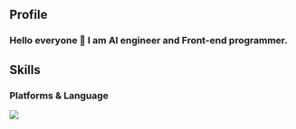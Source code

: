 ## Profile
### Hello everyone 👋 I am AI engineer and Front-end programmer.


## Skills
### Platforms & Language
<img src="file:///Users/shinminkyoung/Downloads/react.svg?style=flat-square&logo=React&logoColor=#61DAFB"/>


<!--
**conel77/conel77** is a ✨ _special_ ✨ repository because its `README.md` (this file) appears on your GitHub profile.

Here are some ideas to get you started:

- 🔭 I’m currently working on ...
- 🌱 I’m currently learning ...
- 👯 I’m looking to collaborate on ...
- 🤔 I’m looking for help with ...
- 💬 Ask me about ...
- 📫 How to reach me: ...
- 😄 Pronouns: ...
- ⚡ Fun fact: ...
-->

